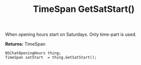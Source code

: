 ﻿---
uid: crmscript_ref_NSChatOpeningHours_GetSatStart
title: TimeSpan GetSatStart()
intellisense: NSChatOpeningHours.GetSatStart
keywords: NSChatOpeningHours, GetSatStart
so.topic: reference
---

When opening hours start on Saturdays. Only time-part is used.

**Returns:** TimeSpan


```crmscript
NSChatOpeningHours thing;
TimeSpan satStart  = thing.GetSatStart();
```


